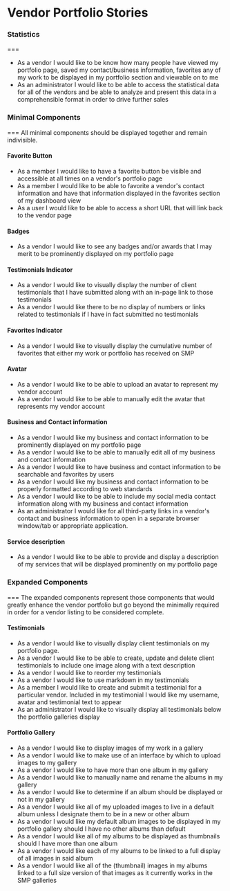 # Vendor Portfolio Stories


### Statistics
===

* As a vendor I would like to be know how many people have viewed my portfolio page, saved my contact/business information, favorites any of my work to be displayed in my portfolio section and viewable on to me
* As an administrator I would like to be able to access the statistical data for all of the vendors and be able to analyze and present this data in a comprehensible format in order to drive further sales

### Minimal Components
===
All minimal components should be displayed together and remain indivisible.

#### Favorite Button

* As a member I would like to have a favorite button be visible and accessible at all times on a vendor's portfolio page
* As a member I would like to be able to favorite a vendor's contact information and have that information displayed in the favorites section of my dashboard view
* As a user I would like to be able to access a short URL that will link back to the vendor page

#### Badges

* As a vendor I would like to see any badges and/or awards that I may merit to be prominently displayed on my portfolio page

#### Testimonials Indicator

* As a vendor I would like to visually display the number of client testimonials that I have submitted along with an in-page link to those testimonials
* As a vendor I would like there to be no display of numbers or links related to testimonials if I have in fact submitted no testimonials

#### Favorites Indicator

* As a vendor I would like to visually display the cumulative number of favorites that either my work or portfolio has received on SMP

#### Avatar

* As a vendor I would like to be able to upload an avatar to represent my vendor account
* As a vendor I would like to be able to manually edit the avatar that represents my vendor account

#### Business and Contact information

* As a vendor I would like my business and contact information to be prominently displayed on my portfolio page
* As a vendor I would like to be able to manually edit all of my business and contact information
* As a vendor I would like to have business and contact information to be searchable and favorites by users
* As a vendor I would like my business and contact information to be properly formatted according to web standards
* As a vendor I would like to be able to include my social media contact information along with my business and contact information
* As an administrator I would like for all third-party links in a vendor's contact and business information to open in a separate browser window/tab or appropriate application.

#### Service description

* As a vendor I would like to be able to provide and display a description of my services that will be displayed prominently on my portfolio page

### Expanded Components
===
The expanded components represent those components that would greatly enhance the vendor portfolio but go beyond the minimally required in order for a vendor listing to be considered complete.

#### Testimonials

* As a vendor I would like to visually display client testimonials on my portfolio page.
* As a vendor I would like to be able to create, update and delete client testimonials to include one image along with a text description
* As a vendor I would like to reorder my testimonials
* As a vendor I would like to use markdown in my testimonials
* As a member I would like to create and submit a testimonial for a particular vendor. Included in my testimonial I would like my username, avatar and testimonial text to appear
* As an administrator I would like to visually display all testimonials below the portfolio galleries display

#### Portfolio Gallery

* As a vendor I would like to display images of my work in a gallery
* As a vendor I would like to make use of an interface by which to upload images to my gallery
* As a vendor I would like to have more than one album in my gallery
* As a vendor I would like to manually name and rename the albums in my gallery
* As a vendor I would like to determine if an album should be displayed or not in my gallery
* As a vendor I would like all of my uploaded images to live in a default album unless I designate them to be in a new or other album
* As a vendor I would like my default album images to be displayed in my portfolio gallery should I have no other albums than default
* As a vendor I would like all of my albums to be displayed as thumbnails should I have more than one album
* As a vendor I would like each of my albums to be linked to a full display of all images in said album
* As a vendor I would like all of the (thumbnail) images in my albums linked to a full size version of that images as it currently works in the SMP galleries
